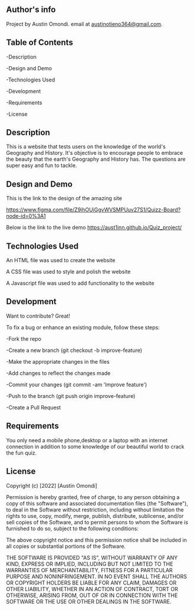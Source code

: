 ## Author's info
Project by Austin Omondi. email at austinotieno364@gmail.com.
## Table of Contents
  -Description
  
  -Design and Demo
  
  -Technologies Used
  
  -Development
  
  -Requirements
  
  -License
  
  ## Description
  This is a website that tests users on the knowledge of the world's Geography and History.
  It's objective is to encourage people to embrace the beauty that the earth's Geography and History has.
  The questions are super easy and fun to tackle.
  
  ## Design and Demo
This is the link to the design of the amazing site

https://www.figma.com/file/Z9ihOUiGgvWVSMPUuv27S1/Quizz-Board?node-id=0%3A1

Below is the link to the live demo
https://aust1inn.github.io/Quiz_project/

## Technologies Used
An HTML file was used to create the website

A CSS file was used to style and polish the website

A Javascript file was used to add functionality to the website

## Development
Want to contribute? Great!

To fix a bug or enhance an existing module, follow these steps:

-Fork the repo

-Create a new branch (git checkout -b improve-feature)

-Make the appropriate changes in the files

-Add changes to reflect the changes made

-Commit your changes (git commit -am 'Improve feature')

-Push to the branch (git push origin improve-feature)

-Create a Pull Request

## Requirements
You only need a mobile phone,desktop or a laptop with an internet connection in addition to 
some knowledge of our beautiful world to crack the fun quiz.

## License
Copyright (c) [2022] [Austin Omondi]

Permission is hereby granted, free of charge, to any person obtaining a copy of this software and associated documentation files (the "Software"), to deal in the Software without restriction, including without limitation the rights to use, copy, modify, merge, publish, distribute, sublicense, and/or sell copies of the Software, and to permit persons to whom the Software is furnished to do so, subject to the following conditions:

The above copyright notice and this permission notice shall be included in all copies or substantial portions of the Software.

THE SOFTWARE IS PROVIDED "AS IS", WITHOUT WARRANTY OF ANY KIND, EXPRESS OR IMPLIED, INCLUDING BUT NOT LIMITED TO THE WARRANTIES OF MERCHANTABILITY, FITNESS FOR A PARTICULAR PURPOSE AND NONINFRINGEMENT. IN NO EVENT SHALL THE AUTHORS OR COPYRIGHT HOLDERS BE LIABLE FOR ANY CLAIM, DAMAGES OR OTHER LIABILITY, WHETHER IN AN ACTION OF CONTRACT, TORT OR OTHERWISE, ARISING FROM, OUT OF OR IN CONNECTION WITH THE SOFTWARE OR THE USE OR OTHER DEALINGS IN THE SOFTWARE.

